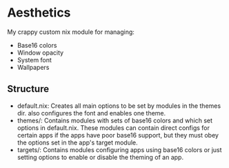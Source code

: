 # Aesthetics

My crappy custom nix module for managing:

- Base16 colors
- Window opacity
- System font
- Wallpapers

## Structure

- default.nix: Creates all main options to be set by modules in the themes dir. also configures the font and enables one theme.
- themes/: Contains modules with sets of base16 colors and which set options in default.nix. These modules can contain direct configs for certain apps if the apps have poor base16 support, but they must obey the options set in the app's target module.
- targets/: Contains modules configuring apps using base16 colors or just setting options to enable or disable the theming of an app.

